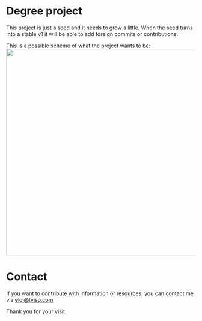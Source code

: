 # Degree project

This project is just a seed and it needs to grow a little. When the seed turns into a stable v1 it will be able to add foreign commits or contributions.

This is a possible scheme of what the project wants to be:
<img src="https://raw.githubusercontent.com/watzenare/php-multi-pusher/develop/img/option3.png" height="550px" width="700px" />

# Contact
If you want to contribute with information or resources, you can contact me via eloi@tviso.com

Thank you for your visit.

